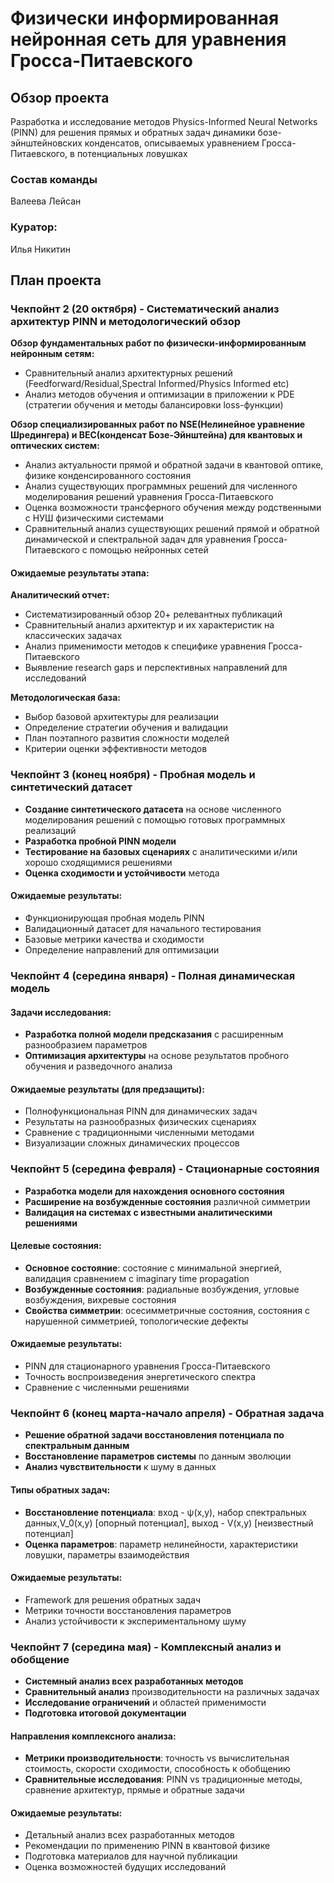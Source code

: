 # Физически информированная нейронная сеть для уравнения Гросса-Питаевского

## Обзор проекта

Разработка и исследование методов Physics-Informed Neural Networks (PINN) для решения прямых и обратных задач динамики бозе-эйнштейновских конденсатов, описываемых уравнением Гросса-Питаевского, в потенциальных ловушках
### Состав команды
Валеева Лейсан
### Куратор: 
Илья Никитин
## План проекта

### Чекпойнт 2 (20 октября) - Систематический анализ архитектур PINN и методологический обзор
**Обзор фундаментальных работ по физически-информированным нейронным сетям:**
- Сравнительный анализ архитектурных решений (Feedforward/Residual,Spectral Informed/Physics Informed etc)
- Анализ методов обучения и оптимизации в приложении к PDE (стратегии обучения и методы балансировки loss-функции)

**Обзор специализированных работ по NSE(Нелинейное уравнение Шредингера) и BEC(конденсат Бозе-Эйнштейна) для квантовых и оптических систем:**
- Анализ актуальности прямой и обратной задачи в квантовой оптике, физике конденсированного состояния 
- Анализ существующих программных решений для численного моделирования решений уравнения Гросса-Питаевского
- Оценка возможности трансферного обучения между родственными с НУШ физическими системами
- Сравнительный анализ существующих решений прямой и обратной динамической и спектральной задач для уравнения Гросса-Питаевского с помощью нейронных сетей

#### Ожидаемые результаты этапа:

**Аналитический отчет:**
- Систематизированный обзор 20+ релевантных публикаций
- Сравнительный анализ архитектур и их характеристик на классических задачах
- Анализ применимости методов к специфике уравнения Гросса-Питаевского
- Выявление research gaps и перспективных направлений для исследований

**Методологическая база:**
- Выбор базовой архитектуры для реализации
- Определение стратегии обучения и валидации
- План поэтапного развития сложности моделей
- Критерии оценки эффективности методов

### Чекпойнт 3 (конец ноября) - Пробная модель и синтетический датасет
- **Создание синтетического датасета** на основе численного моделирования решений с помощью готовых программных реализаций
- **Разработка пробной PINN модели** 
- **Тестирование на базовых сценариях** с аналитическими и/или хорошо сходящимися решениями
- **Оценка сходимости и устойчивости** метода

#### Ожидаемые результаты:
- Функционирующая пробная модель PINN
- Валидационный датасет для начального тестирования
- Базовые метрики качества и сходимости
- Определение направлений для оптимизации

###  Чекпойнт 4 (середина января) - Полная динамическая модель

#### Задачи исследования:
- **Разработка полной модели предсказания** с расширенным разнообразием параметров
- **Оптимизация архитектуры** на основе результатов пробного обучения и разведочного анализа

#### Ожидаемые результаты (для предзащиты):
- Полнофункциональная PINN для динамических задач
- Результаты на разнообразных физических сценариях
- Сравнение с традиционными численными методами
- Визуализации сложных динамических процессов

### Чекпойнт 5 (середина февраля) - Стационарные состояния
- **Разработка модели для нахождения основного состояния**
- **Расширение на возбужденные состояния** различной симметрии
- **Валидация на системах с известными аналитическими решениями**

#### Целевые состояния:
- **Основное состояние**: состояние с минимальной энергией, валидация сравнением с imaginary time propagation
- **Возбужденные состояния**: радиальные возбуждения, угловые возбуждения, вихревые состояния
- **Свойства симметрии**: осесимметричные состояния, состояния с нарушенной симметрией, топологические дефекты

#### Ожидаемые результаты:
- PINN для стационарного уравнения Гросса-Питаевского
- Точность воспроизведения энергетического спектра
- Сравнение с численными решениями

### Чекпойнт 6 (конец марта-начало апреля) - Обратная задача
- **Решение обратной задачи восстановления потенциала по спектральным данным**
- **Восстановление параметров системы** по данным эволюции
- **Анализ чувствительности** к шуму в данных

#### Типы обратных задач:
- **Восстановление потенциала**: вход - ψ(x,y), набор спектральных данных,V_0(x,y) [опорный потенциал], выход - V(x,y) [неизвестный потенциал]
- **Оценка параметров**: параметр нелинейности, характеристики ловушки, параметры взаимодействия

#### Ожидаемые результаты:
- Framework для решения обратных задач
- Метрики точности восстановления параметров
- Анализ устойчивости к экспериментальному шуму

### Чекпойнт 7 (середина мая) - Комплексный анализ и обобщение

- **Системный анализ всех разработанных методов**
- **Сравнительный анализ** производительности на различных задачах
- **Исследование ограничений** и областей применимости
- **Подготовка итоговой документации** 

#### Направления комплексного анализа:
- **Метрики производительности**: точность vs вычислительная стоимость, скорости сходимости, способность к обобщению
- **Сравнительные исследования**: PINN vs традиционные методы, сравнение архитектур, прямые и обратные задачи

#### Ожидаемые результаты:
- Детальный анализ всех разработанных методов
- Рекомендации по применению PINN в квантовой физике
- Подготовка материалов для научной публикации
- Оценка возможностей будущих исследований
